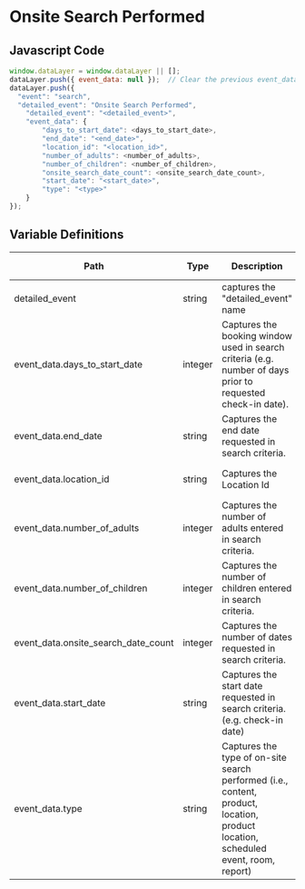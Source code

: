 # Onsite Search Performed

### 

## Javascript Code
```js
window.dataLayer = window.dataLayer || [];
dataLayer.push({ event_data: null });  // Clear the previous event_data object.
dataLayer.push({
  "event": "search",
  "detailed_event": "Onsite Search Performed",
    "detailed_event": "<detailed_event>",
    "event_data": {
        "days_to_start_date": <days_to_start_date>,
        "end_date": "<end_date>",
        "location_id": "<location_id>",
        "number_of_adults": <number_of_adults>,
        "number_of_children": <number_of_children>,
        "onsite_search_date_count": <onsite_search_date_count>,
        "start_date": "<start_date>",
        "type": "<type>"
    }
});
```

## Variable Definitions

|Path|Type|Description|Example|Pattern|Min Length|Max Length|Minimum|Maximum|Multiple Of|
| --- | --- | --- | --- | --- | --- | --- | --- | --- | --- |
|detailed_event|string|captures the "detailed\_event" name||||||||
|event_data.days_to_start_date|integer|Captures the booking window used in search criteria \(e.g. number of days prior to requested check-in date\).|1, 2, 3, 4, 5||||0|||
|event_data.end_date|string|Captures the end date requested in search criteria.|2022-10-28, 2023-01-15|^([0-9]{4})-(1[0-2]|0[1-9])-(3[01]|0[1-9]|[12][0-9])$||||||
|event_data.location_id|string|Captures the Location Id|155, 65588, 987764448|||||||
|event_data.number_of_adults|integer|Captures the number of adults entered in search criteria.|1, 2, 3, 4, 5||||1|||
|event_data.number_of_children|integer|Captures the number of children entered in search criteria.|1, 2, 3, 4, 5||||0|||
|event_data.onsite_search_date_count|integer|Captures the number of dates requested in search criteria.|8, 1, 5, 6, 7, 10||||1|||
|event_data.start_date|string|Captures the start date requested in search criteria. \(e.g. check-in date\)|2022-10-22, 2023-01-15|^([0-9]{4})-(1[0-2]|0[1-9])-(3[01]|0[1-9]|[12][0-9])$||||||
|event_data.type|string|Captures the type of on-site search performed \(i.e., content, product, location, product location, scheduled event, room, report\)|products, properties, articles, authors, coupons, publications|||||||




